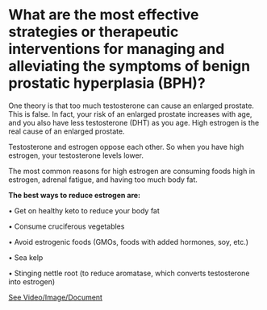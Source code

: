 # What are the most effective strategies or therapeutic interventions for managing and alleviating the symptoms of benign prostatic hyperplasia (BPH)?

One theory is that too much testosterone can cause an enlarged prostate. This is false. In fact, your risk of an enlarged prostate increases with age, and you also have less testosterone (DHT) as you age. High estrogen is the real cause of an enlarged prostate.

Testosterone and estrogen oppose each other. So when you have high estrogen, your testosterone levels lower.

The most common reasons for high estrogen are consuming foods high in estrogen, adrenal fatigue, and having too much body fat.

**The best ways to reduce estrogen are:**

• Get on healthy keto to reduce your body fat

• Consume cruciferous vegetables

• Avoid estrogenic foods (GMOs, foods with added hormones, soy, etc.)

• Sea kelp

• Stinging nettle root (to reduce aromatase, which converts testosterone into estrogen)

 [See Video/Image/Document](https://hls-player.drberg.com/asset?path=migrated-assets/how-to-fix-enlarged-prostate-explained-by-drberg)